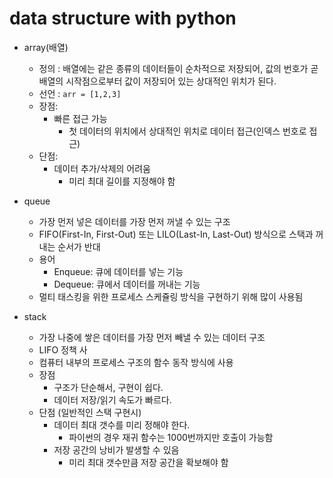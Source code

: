 data structure with python
=============================

- array(배열)
  - 정의 : 배열에는 같은 종류의 데이터들이 순차적으로 저장되어, 값의 번호가 곧 배열의 시작점으로부터 값이 저장되어 있는 상대적인 위치가 된다.
  - 선언 : ```arr = [1,2,3]```
  - 장점:
    - 빠른 접근 가능
      - 첫 데이터의 위치에서 상대적인 위치로 데이터 접근(인덱스 번호로 접근)
  - 단점:
    - 데이터 추가/삭제의 어려움
      - 미리 최대 길이를 지정해야 함

- queue
  - 가장 먼저 넣은 데이터를 가장 먼저 꺼낼 수 있는 구조
  - FIFO(First-In, First-Out) 또는 LILO(Last-In, Last-Out) 방식으로 스택과 꺼내는 순서가 반대
  - 용어
    - Enqueue: 큐에 데이터를 넣는 기능
    - Dequeue: 큐에서 데이터를 꺼내는 기능
  - 멀티 태스킹을 위한 프로세스 스케쥴링 방식을 구현하기 위해 많이 사용됨

- stack
  - 가장 나중에 쌓은 데이터를 가장 먼저 빼낼 수 있는 데이터 구조
  - LIFO 정책 사
  - 컴퓨터 내부의 프로세스 구조의 함수 동작 방식에 사용
  - 장점
    - 구조가 단순해서, 구현이 쉽다.
    - 데이터 저장/읽기 속도가 빠르다.
  - 단점 (일반적인 스택 구현시)
    - 데이터 최대 갯수를 미리 정해야 한다.
      - 파이썬의 경우 재귀 함수는 1000번까지만 호출이 가능함
    - 저장 공간의 낭비가 발생할 수 있음
      - 미리 최대 갯수만큼 저장 공간을 확보해야 함

